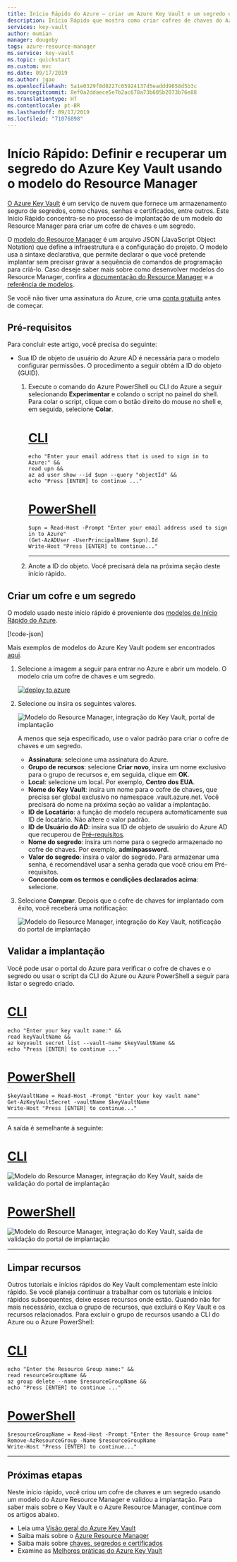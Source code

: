 ```yaml
---
title: Início Rápido do Azure – criar um Azure Key Vault e um segredo usando o modelo do Azure Resource Manager | Microsoft Docs
description: Início Rápido que mostra como criar cofres de chaves do Azure, assim como adicionar segredos aos cofres, usando o modelo do Azure Resource Manager.
services: key-vault
author: mumian
manager: dougeby
tags: azure-resource-manager
ms.service: key-vault
ms.topic: quickstart
ms.custom: mvc
ms.date: 09/17/2019
ms.author: jgao
ms.openlocfilehash: 5a1e0329f8d0227c05924137d5eaddd9658d5b3c
ms.sourcegitcommit: 8ef0a2ddaece5e7b2ac678a73b605b2073b76e88
ms.translationtype: HT
ms.contentlocale: pt-BR
ms.lasthandoff: 09/17/2019
ms.locfileid: "71076898"
---
```

# <a name="quickstart-set-and-retrieve-a-secret-from-azure-key-vault-using-resource-manager-template"></a>Início Rápido: Definir e recuperar um segredo do Azure Key Vault usando o modelo do Resource Manager

[O Azure Key Vault](./key-vault-overview.md) é um serviço de nuvem que fornece um armazenamento seguro de segredos, como chaves, senhas e certificados, entre outros. Este Início Rápido concentra-se no processo de implantação de um modelo do Resource Manager para criar um cofre de chaves e um segredo.

O [modelo do Resource Manager](../azure-resource-manager/template-deployment-overview.md) é um arquivo JSON (JavaScript Object Notation) que define a infraestrutura e a configuração do projeto. O modelo usa a sintaxe declarativa, que permite declarar o que você pretende implantar sem precisar gravar a sequência de comandos de programação para criá-lo. Caso deseje saber mais sobre como desenvolver modelos do Resource Manager, confira a [documentação do Resource Manager](/azure/azure-resource-manager/) e a [referência de modelos](/azure/templates/microsoft.keyvault/allversions).

Se você não tiver uma assinatura do Azure, crie uma [conta gratuita](https://azure.microsoft.com/free/?WT.mc_id=A261C142F) antes de começar.

## <a name="prerequisites"></a>Pré-requisitos

Para concluir este artigo, você precisa do seguinte:

* Sua ID de objeto de usuário do Azure AD é necessária para o modelo configurar permissões. O procedimento a seguir obtém a ID do objeto (GUID).

    1. Execute o comando do Azure PowerShell ou CLI do Azure a seguir selecionando **Experimentar** e colando o script no painel do shell. Para colar o script, clique com o botão direito do mouse no shell e, em seguida, selecione **Colar**.

        # <a name="clitabcli"></a>[CLI](#tab/CLI)
        ```azurecli-interactive
        echo "Enter your email address that is used to sign in to Azure:" &&
        read upn &&
        az ad user show --id $upn --query "objectId" &&
        echo "Press [ENTER] to continue ..."
        ```

        # <a name="powershelltabpowershell"></a>[PowerShell](#tab/PowerShell)
        ```azurepowershell-interactive
        $upn = Read-Host -Prompt "Enter your email address used to sign in to Azure"
        (Get-AzADUser -UserPrincipalName $upn).Id
        Write-Host "Press [ENTER] to continue..."
        ```

        ---

    2. Anote a ID do objeto. Você precisará dela na próxima seção deste início rápido.

## <a name="create-a-vault-and-a-secret"></a>Criar um cofre e um segredo

O modelo usado neste início rápido é proveniente dos [modelos de Início Rápido do Azure](https://azure.microsoft.com/resources/templates/101-key-vault-create/).

[!code-json[<Azure Resource Manager template create key vault>](~/quickstart-templates/101-key-vault-create/azuredeploy.json)]

Mais exemplos de modelos do Azure Key Vault podem ser encontrados [aqui](https://azure.microsoft.com/resources/templates/?resourceType=Microsoft.Keyvault).

1. Selecione a imagem a seguir para entrar no Azure e abrir um modelo. O modelo cria um cofre de chaves e um segredo.

    <a href="https://portal.azure.com/#create/Microsoft.Template/uri/https%3A%2F%2Fraw.githubusercontent.com%2FAzure%2Fazure-quickstart-templates%2Fmaster%2F101-key-vault-create%2Fazuredeploy.json"><img src="./media/quick-create-template/deploy-to-azure.png" alt="deploy to azure"/></a>

2. Selecione ou insira os seguintes valores.

    ![Modelo do Resource Manager, integração do Key Vault, portal de implantação](./media/quick-create-template/create-key-vault-using-template-portal.png)

    A menos que seja especificado, use o valor padrão para criar o cofre de chaves e um segredo.

    * **Assinatura**: selecione uma assinatura do Azure.
    * **Grupo de recursos**: selecione **Criar novo**, insira um nome exclusivo para o grupo de recursos e, em seguida, clique em **OK**.
    * **Local**: selecione um local.  Por exemplo, **Centro dos EUA**.
    * **Nome do Key Vault**: insira um nome para o cofre de chaves, que precisa ser global exclusivo no namespace .vault.azure.net. Você precisará do nome na próxima seção ao validar a implantação.
    * **ID de Locatário**: a função de modelo recupera automaticamente sua ID de locatário.  Não altere o valor padrão.
    * **ID de Usuário do AD**: insira sua ID de objeto de usuário do Azure AD que recuperou de [Pré-requisitos](#prerequisites).
    * **Nome do segredo**: insira um nome para o segredo armazenado no cofre de chaves.  Por exemplo, **adminpassword**.
    * **Valor do segredo**: insira o valor do segredo.  Para armazenar uma senha, é recomendável usar a senha gerada que você criou em Pré-requisitos.
    * **Concordo com os termos e condições declarados acima**: selecione.
3. Selecione **Comprar**. Depois que o cofre de chaves for implantado com êxito, você receberá uma notificação:

    ![Modelo do Resource Manager, integração do Key Vault, notificação do portal de implantação](./media/quick-create-template/resource-manager-template-portal-deployment-notification.png)

## <a name="validate-the-deployment"></a>Validar a implantação

Você pode usar o portal do Azure para verificar o cofre de chaves e o segredo ou usar o script da CLI do Azure ou Azure PowerShell a seguir para listar o segredo criado.

# <a name="clitabcli"></a>[CLI](#tab/CLI)

```azurecli-interactive
echo "Enter your key vault name:" &&
read keyVaultName &&
az keyvault secret list --vault-name $keyVaultName &&
echo "Press [ENTER] to continue ..."
```

# <a name="powershelltabpowershell"></a>[PowerShell](#tab/PowerShell)

```azurepowershell-interactive
$keyVaultName = Read-Host -Prompt "Enter your key vault name"
Get-AzKeyVaultSecret -vaultName $keyVaultName
Write-Host "Press [ENTER] to continue..."
```

---

A saída é semelhante à seguinte:

# <a name="clitabcli"></a>[CLI](#tab/CLI)

![Modelo do Resource Manager, integração do Key Vault, saída de validação do portal de implantação](./media/quick-create-template/resource-manager-template-portal-deployment-cli-output.png)

# <a name="powershelltabpowershell"></a>[PowerShell](#tab/PowerShell)

![Modelo do Resource Manager, integração do Key Vault, saída de validação do portal de implantação](./media/quick-create-template/resource-manager-template-portal-deployment-powershell-output.png)

---
## <a name="clean-up-resources"></a>Limpar recursos

Outros tutoriais e inícios rápidos do Key Vault complementam este início rápido. Se você planeja continuar a trabalhar com os tutoriais e inícios rápidos subsequentes, deixe esses recursos onde estão.
Quando não for mais necessário, exclua o grupo de recursos, que excluirá o Key Vault e os recursos relacionados. Para excluir o grupo de recursos usando a CLI do Azure ou o Azure PowerShell:

# <a name="clitabcli"></a>[CLI](#tab/CLI)

```azurecli-interactive
echo "Enter the Resource Group name:" &&
read resourceGroupName &&
az group delete --name $resourceGroupName &&
echo "Press [ENTER] to continue ..."
```

# <a name="powershelltabpowershell"></a>[PowerShell](#tab/PowerShell)

```azurepowershell-interactive
$resourceGroupName = Read-Host -Prompt "Enter the Resource Group name"
Remove-AzResourceGroup -Name $resourceGroupName
Write-Host "Press [ENTER] to continue..."
```

---

## <a name="next-steps"></a>Próximas etapas

Neste início rápido, você criou um cofre de chaves e um segredo usando um modelo do Azure Resource Manager e validou a implantação. Para saber mais sobre o Key Vault e o Azure Resource Manager, continue com os artigos abaixo.

- Leia uma [Visão geral do Azure Key Vault](key-vault-overview.md)
- Saiba mais sobre o [Azure Resource Manager](../azure-resource-manager/resource-group-overview.md)
- Saiba mais sobre [chaves, segredos e certificados](about-keys-secrets-and-certificates.md)
- Examine as [Melhores práticas do Azure Key Vault](key-vault-best-practices.md)